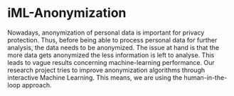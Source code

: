 # iML-Anonymization

Nowadays, anonymization of personal data is important for privacy protection. 
Thus, before being able to process personal data for further analysis, the
 data needs to be anonymized.
The issue at hand is that the more data gets anonymized the less information
 is left to analyse. This leads to vague results concerning machine-learning 
 performance.
Our research project tries to improve anonymization algorithms through 
interactive Machine Learning. This means, we are using the human-in-the-loop
 approach.